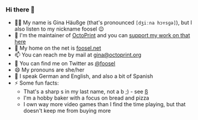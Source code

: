 ### Hi there 👋

- 👩‍💻 My name is Gina Häußge (that's pronounced `[dʒiːna hɔʏsɡə]`), but I also listen to my nickname foosel 😉
- 🐙 I'm the maintainer of [OctoPrint](https://github.com/OctoPrint/OctoPrint) and you can [support my work on that here](https://support.octoprint.org) 
- 🔗 My home on the net is [foosel.net](https://foosel.net)
- 📫 You can reach me by mail at [gina@octoprint.org](mailto:gina@octoprint.org)
- 🐤 You can find me on Twitter as [@foosel](https://twitter.com/foosel)
- 😄 My pronouns are she/her
- 🙊 I speak German and English, and also a bit of Spanish
- ⚡ Some fun facts: 
  * That's a sharp s in my last name, not a b ;) - see [ß](https://en.m.wikipedia.org/wiki/%C3%9F)
  * I'm a hobby baker with a focus on bread and pizza
  * I own way more video games than I find the time playing, but that doesn't keep me from buying more
